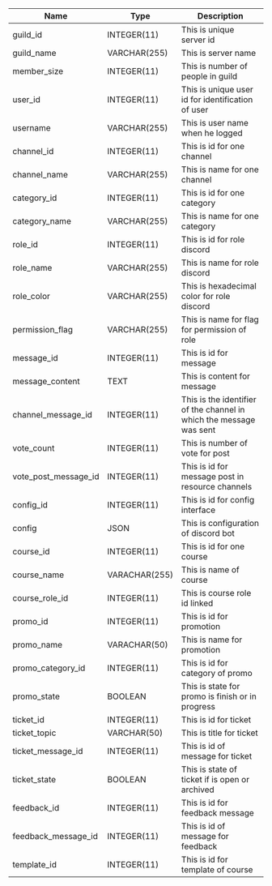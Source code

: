 | Name                     | Type          | Description                                                         |
| ------------------------ | ------------- | ------------------------------------------------------------------- |
| guild_id                 | INTEGER(11)   | This is unique server id                                            |
| guild_name               | VARCHAR(255)  | This is server name                                                 |
| member_size              | INTEGER(11)   | This is number of people in guild                                   |
| user_id                  | INTEGER(11)   | This is unique user id for identification of user                   |
| username                 | VARCHAR(255)  | This is user name when he logged                                    |
| channel_id               | INTEGER(11)   | This is id for one channel                                          |
| channel_name             | VARCHAR(255)  | This is name for one channel                                        |
| category_id              | INTEGER(11)   | This is id for one category                                         |
| category_name            | VARCHAR(255)  | This is name for one category                                       |
| role_id                  | INTEGER(11)   | This is id for role discord                                         |
| role_name                | VARCHAR(255)  | This is name for role discord                                       |
| role_color               | VARCHAR(255)  | This is hexadecimal color for role discord                          |
| permission_flag          | VARCHAR(255)  | This is name for flag for permission of role                        |
| message_id               | INTEGER(11)   | This is id for message                                              |
| message_content          | TEXT          | This is content for message                                         |
| channel_message_id       | INTEGER(11)   | This is the identifier of the channel in which the message was sent |
| vote_count               | INTEGER(11)   | This is number of vote for post                                     |
| vote_post_message_id     | INTEGER(11)   | This is id for message post in resource channels                    |
| config_id                | INTEGER(11)   | This is id for config interface                                     |
| config                   | JSON          | This is configuration of discord bot                                |
| course_id                | INTEGER(11)   | This is id for one course                                           |
| course_name              | VARACHAR(255) | This is name of course                                              |
| course_role_id           | INTEGER(11)   | This is course role id linked                                       |
| promo_id                 | INTEGER(11)   | This is id for promotion                                            |
| promo_name               | VARACHAR(50)  | This is name for promotion                                          |
| promo_category_id        | INTEGER(11)   | This is id for category of promo                                    |
| promo_state              | BOOLEAN       | This is state for promo is finish or in progress                    |
| ticket_id                | INTEGER(11)   | This is id for ticket                                               |
| ticket_topic             | VARCHAR(50)   | This is title for ticket                                            |
| ticket_message_id        | INTEGER(11)   | This is id of message for ticket                                    |
| ticket_state             | BOOLEAN       | This is state of ticket if is open or archived                      |
| feedback_id              | INTEGER(11)   | This is id for feedback message                                     |
| feedback_message_id      | INTEGER(11)   | This is id of message for feedback                                  |
| template_id              | INTEGER(11)   | This is id for template of course                                   |